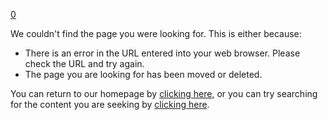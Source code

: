 [0](https://www.33lock.com/cart)

We couldn't find the page you were looking for. This is either because:

- There is an error in the URL entered into your web browser. Please check the URL and try again.
- The page you are looking for has been moved or deleted.

You can return to our homepage by [clicking here](https://www.33lock.com/), or you can try searching for the
content you are seeking by [clicking here](https://www.33lock.com/search).